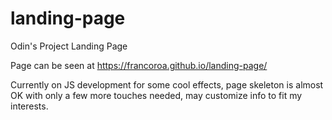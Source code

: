 # landing-page
Odin's Project Landing Page

Page can be seen at https://francoroa.github.io/landing-page/ 

Currently on JS development for some cool effects, page skeleton is almost OK with only a few more touches needed, may customize info to fit my interests.

